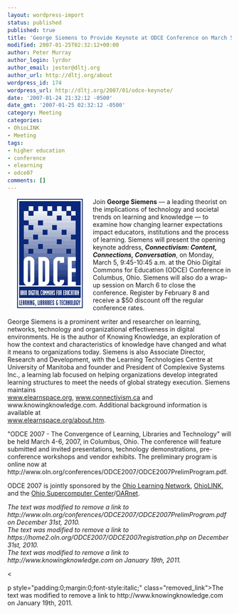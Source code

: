 ```yaml
---
layout: wordpress-import
status: published
published: true
title: 'George Siemens to Provide Keynote at ODCE Conference on March 5th'
modified: 2007-01-25T02:32:12+00:00
author: Peter Murray
author_login: lyrdor
author_email: jester@dltj.org
author_url: http://dltj.org/about
wordpress_id: 174
wordpress_url: http://dltj.org/2007/01/odce-keynote/
date: '2007-01-24 21:32:12 -0500'
date_gmt: '2007-01-25 02:32:12 -0500'
category: Meeting
categories:
- OhioLINK
- Meeting
tags:
- higher education
- conference
- elearning
- odce07
comments: []
---
```

<p><img width="168" height="250" src="/wp-content/uploads/2007/01/odcelogo_07.gif" align="left" hspace="12" alt="" />Join <strong>George Siemens</strong> &mdash; a leading theorist on the implications of technology and societal trends on learning and knowledge  &mdash; to examine how changing learner expectations impact educators, institutions and the process of learning. Siemens will present the opening keynote address, <span style="font-weight:bold;font-style:italic">Connectivism: Content, Connections, Conversation</span>, on Monday, March 5, 9:45-10:45 a.m. at the <span class="removed_link" title="http://www.oln.org/conferences/ODCE2007/ODCE2007.php">Ohio Digital Commons for Education (ODCE)</span> Conference in Columbus, Ohio.  Siemens will also do a wrap-up session on March 6 to close the conference.  <span class="removed_link" title="https://home2.oln.org/ODCE2007/ODCE2007registration.php">Register</span> by February 8 and receive a $50 discount off the regular conference rates.</p>
<p>George Siemens is a prominent writer and researcher on learning, networks, technology and organizational effectiveness in digital environments. He is the author of <span class="removed_link" title="http://www.knowingknowledge.com">Knowing Knowledge</span>, an exploration of how the context and characteristics of knowledge have changed and what it means to organizations today. Siemens is also Associate Director, Research and Development, with the Learning Technologies Centre at University of Manitoba and founder and President of Complexive Systems Inc., a learning lab focused on helping organizations develop integrated learning structures to meet the needs of global strategy execution. Siemens maintains<br />
<a href="http://www.elearnspace.org" target="otherpage" title="elearnspace. everything elearning.">www.elearnspace.org</a>, <a href="http://www.connectivism.ca" target="otherpage" title="Welcome to Connectivism! &amp;mdash; Connectivism">www.connectivism.ca</a> and <span class="removed_link" title="http://www.knowingknowledge.com">www.knowingknowledge.com</span>.  Additional background information is available at<br />
<a href="http://www.elearnspace.org/about.htm" target="otherpage" title="elearnspace. everything elearning: Blogs">www.elearnspace.org/about.htm</a>. </p>
<p>"ODCE 2007 - The Convergence of Learning, Libraries and Technology" will be held March 4-6, 2007, in Columbus, Ohio. The conference will feature submitted and invited presentations, technology demonstrations, pre-conference workshops and vendor exhibits. The preliminary program is online now at <span class="removed_link" title="http://www.oln.org/conferences/ODCE2007/ODCE2007PrelimProgram.pdf">http://www.oln.org/conferences/ODCE2007/ODCE2007PrelimProgram.pdf</span>.</p>
<p>ODCE 2007 is jointly sponsored by the <a href="http://www.oln.org/" title="The Ohio Learning Network">Ohio Learning Network</a>, <a href="http://www.ohiolink.edu" title="OhioLINK - The Ohio Library and Information Network">OhioLINK</a>, and the <a href="http://www.osc.edu" title="Ohio Supercomputer Center (OSC)">Ohio Supercomputer Center</a>/<a href="http://www.oar.net">OARnet</a>.</p>
<p style="padding:0;margin:0;font-style:italic;" class="removed_link">The text was modified to remove a link to http://www.oln.org/conferences/ODCE2007/ODCE2007PrelimProgram.pdf on December 31st, 2010.</p>
<p style="padding:0;margin:0;font-style:italic;" class="removed_link">The text was modified to remove a link to https://home2.oln.org/ODCE2007/ODCE2007registration.php on December 31st, 2010.</p>
<p style="padding:0;margin:0;font-style:italic;" class="removed_link">The text was modified to remove a link to http://www.knowingknowledge.com on January 19th, 2011.</p>
<p><</p>
<p>p style="padding:0;margin:0;font-style:italic;" class="removed_link">The text was modified to remove a link to http://www.knowingknowledge.com on January 19th, 2011.</p>
